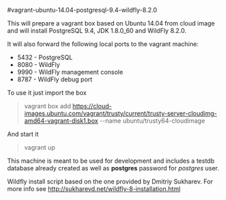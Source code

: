 #vagrant-ubuntu-14.04-postgresql-9.4-wildfly-8.2.0

This will prepare a vagrant box based on Ubuntu 14.04 from cloud image and will install PostgreSQL 9.4, JDK 1.8.0_60 and WildFly 8.2.0.

It will also forward the following local ports to the vagrant machine:
* 5432 - PostgreSQL
* 8080 - WildFly
* 9990 - WildFly management console
* 8787 - WildFly debug port

To use it just import the box

> vagrant box add https://cloud-images.ubuntu.com/vagrant/trusty/current/trusty-server-cloudimg-amd64-vagrant-disk1.box --name ubuntu/trusty64-cloudimage

And start it

> vagrant up

This machine is meant to be used for development and includes a testdb database already created as well as **postgres** password for *postgres* user.

Wildfly install script based on the one provided by Dmitriy Sukharev. For more info see http://sukharevd.net/wildfly-8-installation.html
